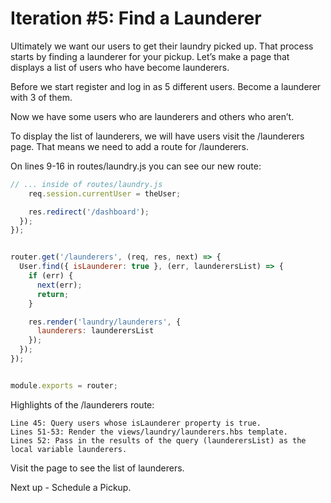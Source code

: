 # Iteration #5: Find a Launderer

Ultimately we want our users to get their laundry picked up. That process starts by finding a launderer for your pickup. Let’s make a page that displays a list of users who have become launderers.

Before we start register and log in as 5 different users. Become a launderer with 3 of them.

Now we have some users who are launderers and others who aren’t.

To display the list of launderers, we will have users visit the /launderers page. That means we need to add a route for /launderers.

On lines 9-16 in routes/laundry.js you can see our new route:
```js
// ... inside of routes/laundry.js
    req.session.currentUser = theUser;

    res.redirect('/dashboard');
  });
});


router.get('/launderers', (req, res, next) => {
  User.find({ isLaunderer: true }, (err, launderersList) => {
    if (err) {
      next(err);
      return;
    }

    res.render('laundry/launderers', {
      launderers: launderersList
    });
  });
});


module.exports = router;
```
Highlights of the /launderers route:

    Line 45: Query users whose isLaunderer property is true.
    Lines 51-53: Render the views/laundry/launderers.hbs template.
    Lines 52: Pass in the results of the query (launderersList) as the local variable launderers.

Visit the page to see the list of launderers.

Next up - Schedule a Pickup.